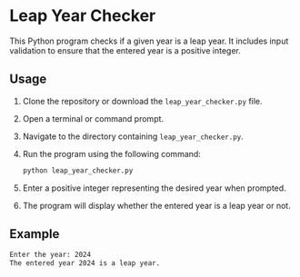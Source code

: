 # Leap Year Checker

This Python program checks if a given year is a leap year. It includes input validation to ensure that the entered year is a positive integer.

## Usage

1. Clone the repository or download the `leap_year_checker.py` file.
2. Open a terminal or command prompt.
3. Navigate to the directory containing `leap_year_checker.py`.
4. Run the program using the following command:

    ```bash
    python leap_year_checker.py
    ```

5. Enter a positive integer representing the desired year when prompted.
6. The program will display whether the entered year is a leap year or not.

## Example

```bash
Enter the year: 2024
The entered year 2024 is a leap year.
